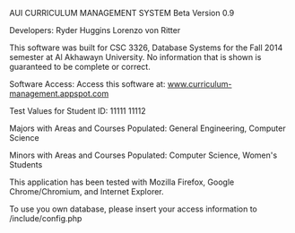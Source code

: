 AUI CURRICULUM MANAGEMENT SYSTEM
Beta Version 0.9

Developers:
Ryder Huggins
Lorenzo von Ritter

This software was built for CSC 3326, Database Systems for the
Fall 2014 semester at Al Akhawayn University. No information 
that is shown is guaranteed to be complete or correct.

Software Access:
Access this software at: www.curriculum-management.appspot.com

Test Values for Student ID:
11111
11112

Majors with Areas and Courses Populated:
General Engineering, Computer Science

Minors with Areas and Courses Populated:
Computer Science, Women's Students

This application has been tested with Mozilla Firefox, Google
Chrome/Chromium, and Internet Explorer.

To use you own database, please insert your access information 
to /include/config.php